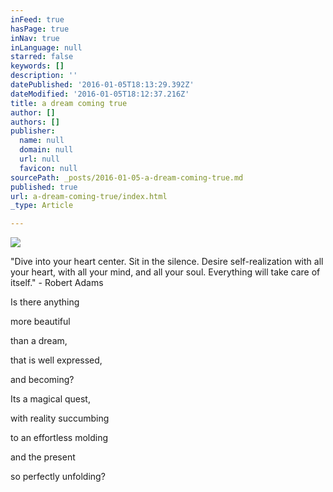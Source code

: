 ```yaml
---
inFeed: true
hasPage: true
inNav: true
inLanguage: null
starred: false
keywords: []
description: ''
datePublished: '2016-01-05T18:13:29.392Z'
dateModified: '2016-01-05T18:12:37.216Z'
title: a dream coming true
author: []
authors: []
publisher:
  name: null
  domain: null
  url: null
  favicon: null
sourcePath: _posts/2016-01-05-a-dream-coming-true.md
published: true
url: a-dream-coming-true/index.html
_type: Article

---
```

![](https://the-grid-user-content.s3-us-west-2.amazonaws.com/24829036-76da-4c1c-b42b-8069beef0f97.jpg)

"Dive into your heart center. Sit in the silence. Desire self-realization with all your heart, with all your mind, and all your soul. Everything will take care of itself." - Robert Adams 

Is there anything 

more beautiful 

than a dream, 

that is well expressed, 

and becoming? 

Its a magical quest, 

with reality succumbing 

to an effortless molding 

and the present 

so perfectly unfolding?